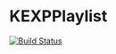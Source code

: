 # KEXPPlaylist
[![Build Status](https://travis-ci.com/johnlawsharrison/KEXPPlaylist.svg?branch=master)](https://travis-ci.com/johnlawsharrison/KEXPPlaylist)
